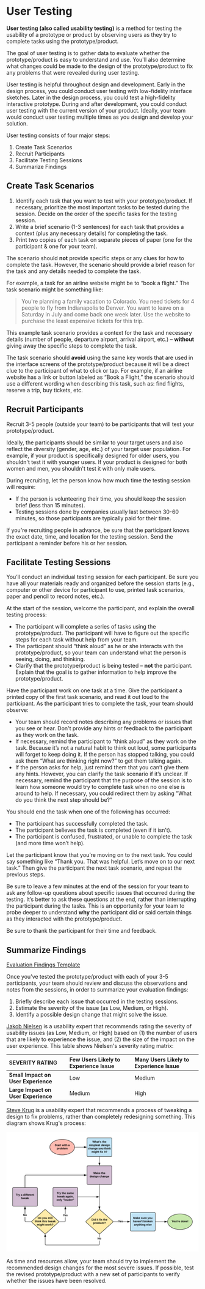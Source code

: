 # User Testing

**User testing \(also called usability testing\)** is a method for testing the usability of a prototype or product by observing users as they try to complete tasks using the prototype/product.

The goal of user testing is to gather data to evaluate whether the prototype/product is easy to understand and use. You'll also determine what changes could be made to the design of the prototype/product to fix any problems that were revealed during user testing.

User testing is helpful throughout design and development. Early in the design process, you could conduct user testing with low-fidelity interface sketches. Later in the design process, you could test a high-fidelity interactive prototype. During and after development, you could conduct user testing with the current version of your product.  Ideally, your team would conduct user testing multiple times as you design and develop your solution.

User testing consists of four major steps:

1. Create Task Scenarios
2. Recruit Participants
3. Facilitate Testing Sessions
4. Summarize Findings

## Create Task Scenarios

1. Identify each task that you want to test with your prototype/product. If necessary, prioritize the most important tasks to be tested during the session. Decide on the order of the specific tasks for the testing session.
2. Write a brief scenario \(1-3 sentences\) for each task that provides a context \(plus any necessary details\) for completing the task.
3. Print two copies of each task on separate pieces of paper \(one for the participant & one for your team\).

The scenario should **not** provide specific steps or any clues for how to complete the task. However, the scenario should provide a brief reason for the task and any details needed to complete the task.

For example, a task for an airline website might be to “book a flight.” The task scenario might be something like:

> You're planning a family vacation to Colorado. You need tickets for 4 people to fly from Indianapolis to Denver. You want to leave on a Saturday in July and come back one week later. Use the website to purchase the least expensive tickets for this trip.

This example task scenario provides a context for the task and necessary details \(number of people, departure airport, arrival airport, etc.\) – **without** giving away the specific steps to complete the task.

The task scenario should **avoid** using the same key words that are used in the interface screens of the prototype/product because it will be a direct clue to the participant of what to click or tap. For example, if an airline website has a link or button labeled as “Book a Flight,” the scenario should use a different wording when describing this task, such as:  find flights, reserve a trip, buy tickets, etc.

## Recruit Participants

Recruit 3-5 people \(outside your team\) to be participants that will test your prototype/product.

Ideally, the participants should be similar to your target users and also reflect the diversity \(gender, age, etc.\) of your target user population.  For example, if your product is specifically designed for older users, you shouldn't test it with younger users.  If your product is designed for both women and men, you shouldn't test it with only male users.

During recruiting, let the person know how much time the testing session will require:

* If the person is volunteering their time, you should keep the session brief \(less than 15 minutes\).
* Testing sessions done by companies usually last between 30-60 minutes, so those participants are typically paid for their time.

If you're recruiting people in advance, be sure that the participant knows the exact date, time, and location for the testing session. Send the participant a reminder before his or her session.

## Facilitate Testing Sessions

You’ll conduct an individual testing session for each participant. Be sure you have all your materials ready and organized before the session starts \(e.g., computer or other device for participant to use, printed task scenarios, paper and pencil to record notes, etc.\).

At the start of the session, welcome the participant, and explain the overall testing process:

* The participant will complete a series of tasks using the prototype/product. The participant will have to figure out the specific steps for each task without help from your team.
* The participant should “think aloud” as he or she interacts with the prototype/product, so your team can understand what the person is seeing, doing, and thinking.
* Clarify that the prototype/product is being tested – **not** the participant. Explain that the goal is to gather information to help improve the prototype/product.

Have the participant work on one task at a time. Give the participant a printed copy of the first task scenario, and read it out loud to the participant. As the participant tries to complete the task, your team should observe:

* Your team should record notes describing any problems or issues that you see or hear.  Don't provide any hints or feedback to the participant as they work on the task.
* If necessary, remind the participant to “think aloud” as they work on the task. Because it’s not a natural habit to think out loud, some participants will forget to keep doing it. If the person has stopped talking, you could ask them “What are thinking right now?” to get them talking again.
* If the person asks for help, just remind them that you can’t give them any hints. However, you can clarify the task scenario if it’s unclear. If necessary, remind the participant that the purpose of the session is to learn how someone would try to complete task when no one else is around to help. If necessary, you could redirect them by asking "What do you think the next step should be?"

You should end the task when one of the following has occurred:

* The participant has successfully completed the task.
* The participant believes the task is completed \(even if it isn’t\).
* The participant is confused, frustrated, or unable to complete the task \(and more time won’t help\).

Let the participant know that you’re moving on to the next task. You could say something like “Thank you. That was helpful. Let’s move on to our next task.” Then give the participant the next task scenario, and repeat the previous steps.

Be sure to leave a few minutes at the end of the session for your team to ask any follow-up questions about specific issues that occurred during the testing. It’s better to ask these questions at the end, rather than interrupting the participant during the tasks. This is an opportunity for your team to probe deeper to understand **why** the participant did or said certain things as they interacted with the prototype/product.

Be sure to thank the participant for their time and feedback.

## Summarize Findings

[Evaluation Findings Template](https://drive.google.com/open?id=1Axgyn6N2p7DMMRFWmX5m2AF_ie8GtYJfuW6wQm2K-BI)

Once you’ve tested the prototype/product with each of your 3-5 participants, your team should review and discuss the observations and notes from the sessions, in order to summarize your evaluation findings:

1. Briefly describe each issue that occurred in the testing sessions.
2. Estimate the severity of the issue \(as Low, Medium, or High\).
3. Identify a possible design change that might solve the issue.

[Jakob Nielsen](https://www.nngroup.com/) is a usability expert that recommends rating the severity of usability issues \(as Low, Medium, or High\) based on \(1\) the number of users that are likely to experience the issue, and \(2\) the size of the impact on the user experience. This table shows Nielsen's severity rating matrix:

| SEVERITY RATING | **Few Users Likely to Experience Issue** | **Many Users Likely to Experience Issue** |
| :--- | :--- | :--- |
| **Small Impact on User Experience** | Low | Medium |
| **Large Impact on User Experience** | Medium | High |

[Steve Krug](http://sensible.com/) is a usability expert that recommends a process of tweaking a design to fix problems, rather than completely redesigning something. This diagram shows Krug's process:

![](../../.gitbook/assets/steve-krug-tweak-process.png)

As time and resources allow, your team should try to implement the recommended design changes for the most severe issues. If possible, test the revised prototype/product with a new set of participants to verify whether the issues have been resolved.

